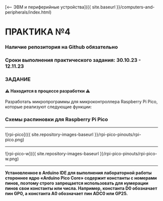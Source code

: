 [⟵ ЭВМ и периферийные устройства]({{ site.baseurl }}/computers-and-peripherals/index.html)

# **ПРАКТИКА №4**

### **Наличие репозитория на Github обязательно**

### **Сроки выполнения практического задания: 30.10.23 - 12.11.23**

### **ЗАДАНИЕ**

#### ⚠️ **Находится в процессе разработки** ⚠️

Разработать микропрограммы для микроконтроллера Raspberry Pi Pico, которые реализуют следующие функции:
### **Схемы распиновки для Raspberry Pi Pico**

---

![rpi-pico]({{ site.repository-images-baseurl }}/rpi-pico-pinouts/rpi-pico.png)

---

![rpi-pico-w]({{ site.repository-images-baseurl }}/rpi-pico-pinouts/rpi-pico-w.png)

---

**Установленное в Arduino IDE для выполнения лабораторной работы стороннее ядро «Arduino Pico Core» содержит константы с номерами пинов, поэтому строго запрещается использовать для нумерации пинов свои константы или числа. Например, константа D0 обозначает пин GP0, а константа A0 обозначает пин ADC0 или GP25.**
